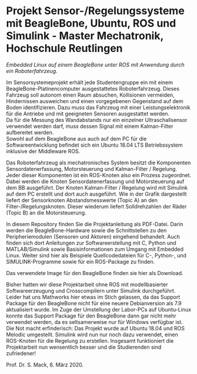 # Projekt Sensor-/Regelungssysteme mit BeagleBone, Ubuntu, ROS und Simulink - Master Mechatronik, Hochschule Reutlingen

*Embedded Linux auf einem BeagleBone unter ROS mit Anwendung durch ein Roboterfahrzeug.*

Im Sensorsystemeprojekt erhält jede Studentengruppe ein mit einem BeagleBone-Platinencomputer ausgestattetes Roboterfahrzeug. Dieses Fahrzeug soll autonom einen Raum absuchen, Kollisionen vermeiden, Hindernissen ausweichen und einen vorgegebenen Gegenstand auf dem Boden identifizieren. Dazu muss das Fahrzeug mit einer Leistungselektronik für die Antriebe und mit geeigneten Sensoren ausgestattet werden.  
Da für die Messung des Wandabstands nur ein einzelner Ultraschallsensor verwendet werden darf, muss dessen Signal mit einem Kalman-Filter aufbereitet werden.   
Sowohl auf dem BeagleBone aus auch auf dem PC für die Softwareentwicklung befindet sich ein Ubuntu 18.04 LTS Betriebssystem inklusive der Middleware ROS.
  
Das Roboterfahrzeug als mechatronisches System besitzt die Komponenten Sensordatenerfassung, Motorsteuerung und Kalman-Filter / Regelung. Jeder dieser Komponenten ist ein ROS-Knoten also ein Prozess zugeordnet.
Dabei werden die Knoten Sensordatenerfassung und Motorsteuerung auf dem BB ausgeführt. Der Knoten Kalman-Filter / Regelung wird mit Simulink auf dem PC erstellt und dort auch ausgeführt.
Wie in der Grafik dargestellt liefert der Sensorknoten Abstandsmesswerte (Topic A) an den
Filter-/Regelungsknoten. Dieser wiederum liefert Solldrehzahlen der Räder (Topic B) an die Motorsteuerung.


In diesem Repository finden Sie die Projektanleitung als PDF-Datei. Darin werden die BeagleBone-Hardware sowie die Schnittstellen zu den Peripheriemodulen (Sensoren und Aktoren) eingehend behandelt. Auch finden sich dort Anleitungen zur Softwareerstellung mit C, Python und MATLAB/Simulink sowie Basisinformationen zum Umgang mit Embedded Linux.
Weiter sind hier als Beispiele Quellcodedateien für C-, Python-, und SIMULINK-Programme sowie für ein ROS-Package zu finden.
  
Das verwendete Image für den BeagleBone finden sie hier als Download.

Bisher hatten wir diese Projektarbeit ohne ROS mit modellbasierter Softwareerzeugung und Crosscompilern unter Simulink durchgeführt. Leider hat uns Mathworks hier etwas im Stich gelassen, da das Support Package für den BeagleBone nicht für eine neuere Debianversion als 7.9 aktualisiert wurde. Im Zuge der Umstellung der Labor-PCs auf Ubuntu-Linux konnte das Support Package für den BeagleBone dann gar nicht mehr verwendet werden, da es seltsamerweise nur für Windows verfügbar ist.
Die Not macht erfinderisch: Das Projekt wurde auf Ubuntu 18.04 und ROS Melodic umgestellt. Simulink wird nun nur noch dazu verwendet, einen ROS-Knoten für die Regelung zu erstellen. Insgesamt funktioniert die Projektarbeit nun wensentlich besser und die Studierenden sind zufriedener!

Prof. Dr. S. Mack, 6. März 2020.
